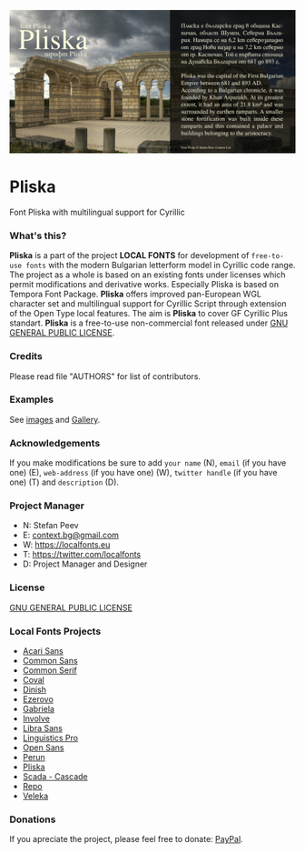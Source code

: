 ![Sample Image](/images/Pliska_720x360_01.jpg)

# Pliska
Font Pliska with multilingual support for Cyrillic

### What's this?

**Pliska** is a part of the project **LOCAL FONTS** for development of <code>free-to-use fonts</code> with the modern Bulgarian letterform model in Cyrillic code range. The project as a whole is based on an existing fonts under licenses which permit modifications and derivative works. Especially Pliska is based on Tempora Font Package. **Pliska** offers improved pan-European WGL character set and multilingual support for Cyrillic Script through extension of the Open Type local features. The aim is **Pliska** to cover GF Cyrillic Plus standart.
**Pliska** is a free-to-use non-commercial font released under [GNU GENERAL PUBLIC LICENSE](LICENSE).

### Credits

Please read file "AUTHORS" for list of contributors.

### Examples

See [images](/images/) and [Gallery](/images/Gallery.md).

### Acknowledgements

If you make modifications be sure to add <code>your name</code> (N), <code>email</code> (if you have one) (E), <code>web-address</code> (if you have one) (W), <code>twitter handle</code> (if you have one) (T) and <code>description</code> (D).

### Project Manager

+ N: Stefan Peev
+ E: context.bg@gmail.com
+ W: https://localfonts.eu
+ T: https://twitter.com/localfonts
+ D: Project Manager and Designer

### License

[GNU GENERAL PUBLIC LICENSE](LICENSE)

### Local Fonts Projects

+ [Acari Sans](https://github.com/StefanPeev/acari-sans/tree/local) 
+ [Common Sans](https://github.com/StefanPeev/Common-Sans)  
+ [Common Serif](https://github.com/StefanPeev/Common-Serif)  
+ [Coval](https://github.com/StefanPeev/coval)  
+ [Dinish](https://github.com/StefanPeev/dinish/tree/cyrillic)  
+ [Ezerovo](https://github.com/StefanPeev/Ezerovo)  
+ [Gabriela](https://github.com/StefanPeev/Gabriela)  
+ [Involve](https://github.com/StefanPeev/Involve)  
+ [Libra Sans](https://github.com/StefanPeev/Libra-Sans)  
+ [Linguistics Pro](https://github.com/StefanPeev/Linguistics-Pro)  
+ [Open Sans](https://github.com/StefanPeev/opensans/tree/local)  
+ [Perun](https://github.com/StefanPeev/Perun)  
+ [Pliska](https://github.com/StefanPeev/Pliska)  
+ [Scada - Cascade](https://github.com/StefanPeev/Scada-Cascade/tree/local)  
+ [Repo](https://github.com/StefanPeev/Repo)  
+ [Veleka](https://github.com/StefanPeev/Veleka) 
  
### Donations

If you apreciate the project, please feel free to donate: [PayPal](https://www.paypal.me/localfonts).

